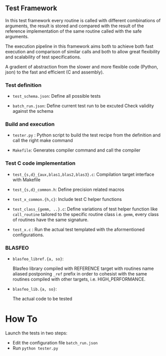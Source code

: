 ## Test Framework

In this test framework every routine is called with different
combinations of arguments,
the result is stored and compared with the result of the reference
implementation of the same routine called with the safe arguments.

The execution pipeline in this framework aims both to
achieve both fast execution and comparison of similar calls and both to
allow great flexibility and scalability of test specifications.

A gradient of abstraction from the slower and more
flexible code (Python, json) to the fast and efficient (C and assembly).

### Test definition

- `test_schema.json`:
	Define all possible tests

- `batch_run.json`:
	Define current test run to be excuted
	Check validity against the schema

### Build and execution

- `tester.py` :
	Python script to build the test recipe from the definition and call the right make
	command

- `Makefile`:
	Generates compiler command and call the compiler

### Test C code implementation

- `test_{s,d}_{aux,blas1,blas2,blas3}.c`:
	Compilation target interface with Makefile

- `test_{s,d}_common.h`:
	Define precision related macros

- `test_x_common.{h,c}`:
	Include test C helper functions

- `test_class_{gemm, ..}.c`:
	Define variations of test helper function like `call_routine`
	tailored to the specific routine class i.e. `gemm`,
	every class of routines have the same signature.

- `test_x.c` :
	Run the actual test templated with the aformentioned configurations.


### BLASFEO

- `blasfeo_libref.{a, so}`:

	Blasfeo library compiled with REFERENCE target with routines name aliased
	postponing `_ref` prefix in order to cohesist with the same routines
	compiled with other targets, i.e. HIGH_PERFORMANCE.

- `blasfeo_lib.{a, so}`:

	The actual code to be tested


# How To

Launch the tests in two steps:
- Edit the configuration file `batch_run.json`
- Run `python tester.py`

